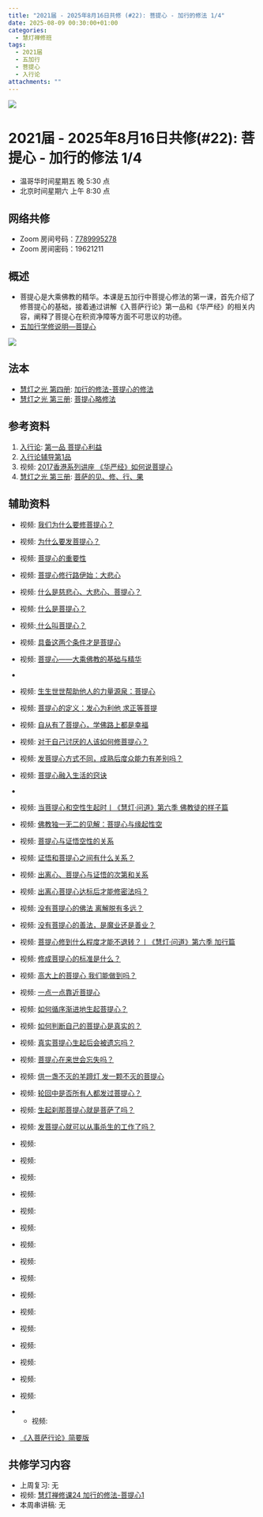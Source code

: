 ```yaml
---
title: "2021届 - 2025年8月16日共修 (#22): 菩提心 - 加行的修法 1/4"
date: 2025-08-09 00:30:00+01:00
categories:
  - 慧灯禅修班
tags:
  - 2021届
  - 五加行
  - 菩提心
  - 入行论
attachments: ""
---
```

![](/f/up/maxresdefault.jpg)

# 2021届 - 2025年8月16日共修(#22): 菩提心 - 加行的修法 1/4

* 温哥华时间星期五 晚 5:30 点
* 北京时间星期六 上午 8:30 点

## 网络共修

* Zoom 房间号码：[7789995278](https://zoom.us/j/7789995278)
* Zoom 房间密码：19621211

## 概述

* 菩提心是大乘佛教的精华。本课是五加行中菩提心修法的第一课，首先介绍了修菩提心的基础，接着通过讲解《入菩萨行论》第一品和《华严经》的相关内容，阐释了菩提心在积资净障等方面不可思议的功德。
* [](<>)[](<>)[](<>)[](<>)[](<>)[](<>)[](<>)[](<>)[](<>)[](https://fohuifayu.com/index.php/huideng-jiangtang/chanxiuke/zen-04/8656-zen04-gy)[](https://fohuifayu.com/index.php/huideng-jiangtang/chanxiuke/zen-04/8656-zen04-gy)[五加行学修说明—菩提心](https://fohuifayu.com/index.php/huideng-jiangtang/chanxiuke/zen-04/8657-zen04-ptx)

![](/f/up/lotus-978659_1280-300x200.jpg)

[](https://fohuifayu.com/index.php/huideng-jiangtang/chanxiuke/zen-04/8657-zen04-ptx)

## 法本

* [](<>)[](<>)[](<>)[](https://huidengchanxiu.net/books/b3/)[](https://fohuifayu.com/index.php/huideng-zhiguang/huideng-series/si-ce)[](https://fohuifayu.com/index.php/huideng-zhiguang/huideng-series/si-ce/236-a00033)[](https://fohuifayu.com/index.php/huideng-zhiguang/huideng-chanxiu/di-si-ce)[](https://fohuifayu.com/index.php/other-column/xiangguan-jinglun/lundian/qianxing-yindaowen/8394-d42)[](https://fohuifayu.com/index.php/huideng-zhiguang/huideng-chanxiu)[慧灯之光 第四册](https://fohuifayu.com/index.php/huideng-zhiguang/huideng-series/si-ce): [加行的修法-菩提心的修法](https://fohuifayu.com/index.php/huideng-zhiguang/huideng-series/si-ce/180-a00028?title=)
* [慧灯之光 第三册](https://fohuifayu.com/index.php/huideng-zhiguang/huideng-series/san-ce): [菩提心略修法](https://fohuifayu.com/index.php/huideng-zhiguang/huideng-series/san-ce/140-a00008)


## 参考资料

1. [](https://huidengchanxiu.net/refs/qxgs)[](https://www.xianmixuezi.com/%E9%81%93%E6%AC%A1%E7%AC%AC%E6%96%87%E5%BA%93/%E8%8F%A9%E6%8F%90%E9%81%93%E6%AC%A1%E7%AC%AC%E5%B9%BF%E8%AE%BA/%E5%9B%9B%E8%8F%A9%E6%8F%90%E9%81%93%E6%AC%A1%E7%AC%AC%E5%B9%BF%E8%AE%BA%E8%AE%B2%E8%AE%B0%E4%B8%89/%E4%B8%8B%E5%A3%AB%E9%81%93)[入行论](https://huidengchanxiu.net/refs/rxl/): [第一品 菩提心利益](https://huidengchanxiu.net/refs/rxl/01)
2. [入行论辅导第1品](https://huidengchanxiu.net/refs/rxl/fudao/rxl-fd01)
3. 视频: [2017香港系列讲座 《华严经》如何说菩提心](https://fohuifayu.com/index.php/huideng-jiangtang/huanqiu-xilie/xianggang-diqu/2697-l17094)
4. [慧灯之光 第三册](https://fohuifayu.com/index.php/huideng-zhiguang/huideng-series/san-ce): [菩萨的见、修、行、果](https://fohuifayu.com/index.php/huideng-zhiguang/huideng-series/san-ce/141-a00009)







## **辅助资料**

* [](https://fohuifayu.com/index.php/shipin-jingcui/wenda-zhailu/8615-v21021-v11)[](https://fohuifayu.com/index.php/shipin-jingcui/wenda-zhailu/2575-V16083-V04?title=)视频: [](https://fohuifayu.com/index.php/shipin-jingcui/wenda-zhailu/10178-w17049-v01)[我们为什么要修菩提心？](https://fohuifayu.com/index.php/shipin-jingcui/jingcai-shipin/10716-y10005-y06?title=)
* 视频: [为什么要发菩提心？](https://fohuifayu.com/index.php/shipin-jingcui/jingcai-shipin/3480-Y16124-Y01?title=)
* 视频: [菩提心的重要性](https://fohuifayu.com/index.php/shipin-jingcui/jingcai-shipin/5021-Y16028-Y01?title=)


* 视频: [菩提心修行路伊始：大悲心](https://fohuifayu.com/index.php/shipin-jingcui/jingcai-shipin/10679-y10005-y01?title=)
* 视频: [什么是慈悲心、大悲心、菩提心？](https://fohuifayu.com/index.php/shipin-jingcui/wenda-zhailu/5036-V18110-V01?title=)
* 视频: [什么是菩提心？](https://fohuifayu.com/index.php/shipin-jingcui/jingcai-shipin/4330-Y14011-Y06?title=)
* 视频:[ 什么叫菩提心？](https://fohuifayu.com/index.php/shipin-jingcui/jingcai-shipin/3600-Y16011-Y15?title=)




* 视频: [具备这两个条件才是菩提心](https://fohuifayu.com/index.php/shipin-jingcui/jingcai-shipin/4290-Y14001-Y12?title=)
* 视频: [菩提心——大乘佛教的基础与精华](https://fohuifayu.com/index.php/shipin-jingcui/jingcai-shipin/3983-Y16132-Y01?title=)




* 
* 视频: [生生世世帮助他人的力量源泉：菩提心](https://fohuifayu.com/index.php/shipin-jingcui/jingcai-shipin/10677-y17094-y12?title=)
* 视频: [菩提心的定义：发心为利他 求正等菩提](https://fohuifayu.com/index.php/shipin-jingcui/jingcai-shipin/10677-y17094-y12?title=)
* 视频: [自从有了菩提心，学佛路上都是幸福](https://fohuifayu.com/index.php/shipin-jingcui/jingcai-shipin/10676-y17094-y11?title=)
* 视频: [对于自己讨厌的人该如何修菩提心？](https://fohuifayu.com/index.php/shipin-jingcui/wenda-zhailu/5752-V18080-V03?title=)
* 视频: [发菩提心方式不同，成熟后度众能力有差别吗？](https://fohuifayu.com/index.php/shipin-jingcui/wenda-zhailu/5567-V16134-V10?title=)
* 视频: [菩提心融入生活的窍诀](https://fohuifayu.com/index.php/shipin-jingcui/jingcai-shipin/4761-Y10041-Y16?title=)


*
* 视频: [](https://fohuifayu.com/index.php/shipin-jingcui/jingcai-shipin/10663-y17094-y10?title=)[当菩提心和空性生起时丨《慧灯·问道》第六季 佛教徒的样子篇](https://fohuifayu.com/index.php/shipin-jingcui/huideng-wendao/diliuji/fojiaotu-style/5971-w21016?title=)
* 视频: [佛教独一无二的见解：菩提心与缘起性空](https://fohuifayu.com/index.php/shipin-jingcui/jingcai-shipin/5141-Y16029-Y01?title=)
* 视频: [菩提心与证悟空性的关系](https://fohuifayu.com/index.php/shipin-jingcui/wenda-zhailu/3677-V17023-V12?title=)




* 视频: [证悟和菩提心之间有什么关系？](https://fohuifayu.com/index.php/shipin-jingcui/wenda-zhailu/4994-V19032-V04?title=)
* 视频: [出离心、菩提心与证悟的次第和关系](https://fohuifayu.com/index.php/shipin-jingcui/wenda-zhailu/4901-V19009-V10?title=)
* 视频: [出离心菩提心达标后才能修密法吗？](https://fohuifayu.com/index.php/shipin-jingcui/wenda-zhailu/3834-V16030-V02?title=)
* 视频: [没有菩提心的佛法 离解脱有多远？](https://fohuifayu.com/index.php/shipin-jingcui/jingcai-shipin/4784-Y10001-Y05?title=)
* 视频: [没有菩提心的善法，是魔业还是善业？](https://fohuifayu.com/index.php/shipin-jingcui/wenda-zhailu/3276-V17021-V06?title=)



* 视频: [菩提心修到什么程度才能不退转？丨《慧灯·问道》第六季 加行篇](https://fohuifayu.com/index.php/shipin-jingcui/huideng-wendao/diliuji/jiaxing-pian/5919-w21330?title=)
* 视频: [修成菩提心的标准是什么？](https://fohuifayu.com/index.php/shipin-jingcui/wenda-zhailu/5568-V17002-V04?title=)
* 视频: [高大上的菩提心 我们能做到吗？](https://fohuifayu.com/index.php/shipin-jingcui/jingcai-shipin/5683-Y17021-Y01?title=)
* 视频: [一点一点靠近菩提心](https://fohuifayu.com/index.php/shipin-jingcui/jingcai-shipin/5619-Y17019-Y01?title=)
* 视频: [如何循序渐进地生起菩提心？](https://fohuifayu.com/index.php/shipin-jingcui/jingcai-shipin/5303-Y17012-Y01?title=)
* 视频: [如何判断自己的菩提心是真实的？](https://fohuifayu.com/index.php/shipin-jingcui/wenda-zhailu/4124-V16010-V09?title=)

* 视频: [真实菩提心生起后会被遗忘吗？](https://fohuifayu.com/index.php/shipin-jingcui/wenda-zhailu/4508-V18090-V09?title=)
* 视频: [菩提心在来世会忘失吗？](https://fohuifayu.com/index.php/shipin-jingcui/wenda-zhailu/4078-V17081-V09?title=)
* 视频: [供一盏不灭的羊蹄灯 发一颗不灭的菩提心](https://fohuifayu.com/index.php/shipin-jingcui/jingcai-shipin/4340-Y14011-Y07?title=)
* 视频: [轮回中是否所有人都发过菩提心？](https://fohuifayu.com/index.php/shipin-jingcui/wenda-zhailu/4335-V18081-V02?title=)
* 视频: [生起刹那菩提心就是菩萨了吗？](https://fohuifayu.com/index.php/shipin-jingcui/wenda-zhailu/3909-V18080-V04?title=)
* 视频: [发菩提心就可以从事杀生的工作了吗？](https://fohuifayu.com/index.php/shipin-jingcui/wenda-zhailu/3145-V17001-V08?title=)




* 视频:
* 视频:
* 视频:
* 视频:
* 视频:
* 视频: [](https://fohuifayu.com/index.php/shipin-jingcui/jingcai-shipin/10656-y17094-y09?title=)
* 视频: [](https://fohuifayu.com/index.php/shipin-jingcui/jingcai-shipin/10649-y17094-y08?title=)
* 视频: 
* 视频: 
* 视频: 
* [](https://fohuifayu.com/index.php/shipin-jingcui/huideng-wendao/diliuji/churu-fomen-01/5904-w21283?title=)视频: 
* 视频: 
* 视频: [](<>)
* 视频:
* 视频:
* 视频: [](<>)
* * 视频:
* [《入菩萨行论》简要版   ](https://fohuifayu.com/index.php/huideng-jiangtang/fojiao-xinlixue/rupusaxinglun-jianyaoban)                         

## **共修学习内容**

* 上周复习: [](<>)[](<>)[](<>)[](<>)[](<>)[](<>)[](<>)[](/f/up/开显解脱道略释1-思考题.pptx)[](/f/up/开显解脱道略释2-思考题.pptx)[](/f/up/开显解脱道略释3-思考题.pptx)[](/f/up/开显解脱道略释4-思考题.pptx)[](https://fohuifayu.com/index.php/huideng-jiangtang/chanxiuke/zen-04/2542-l17092)无[](<>)[](<>)[](<>)[](<>)[](<>)[](<>)[](<>)[](<>)[](<>)[](<>)[](<>)
* 视频: [](https://fohuifayu.com/index.php/huideng-jiangtang/fofa-jianxiu/guiyi-de-xiufa/741-l12001?title=)[慧灯禅修课24 加行的修法-菩提心1](https://fohuifayu.com/index.php/huideng-jiangtang/chanxiuke/zen-04/2788-l18078)
* 本周串讲稿: [](/f/up/串讲稿-皈依.docx)[](<>)[](<>)[](<>)[](<>)[](<>)[](<>)[](<>)[](<>)[](<>)[](<>)[](<>)[](<>)无[](<>)[](<>)[](<>)[](<>)[](<>)[](<>)[](<>)[](<>)[](<>)[](<>)[](<>)
